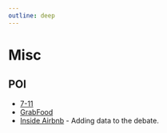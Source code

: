 ```yaml
---
outline: deep
---
```


# Misc

## POI

- [7-11](https://www.7eleven.co.th/find-store)
- [GrabFood](https://food.grab.com/th/th/)
- [Inside Airbnb](http://insideairbnb.com/get-the-data.html) - Adding data to the debate.
